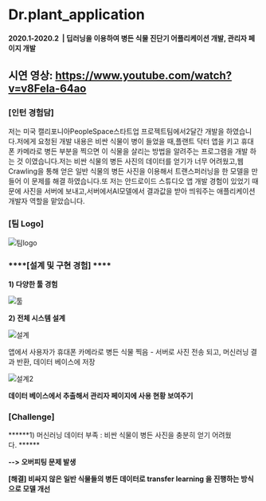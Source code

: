 # Dr.plant_application

#### **2020.1-2020.2**  | **딥러닝을 이용하여 병든 식물 진단기 어플리케이션 개발, 관리자 페이지 개발**

## 시연 영상: https://www.youtube.com/watch?v=v8FeIa-64ao

### ****\[인턴 경험담\]****

저는 미국 캘리포니아PeopleSpace스타트업 프로젝트팀에서2달간 개발을 하였습니다.저에게 요청된 개발 내용은 비싼 식물이 병이 들었을 때,플랜트 닥터 앱을 키고 휴대폰 카메라로 병든 부분을 찍으면 이 식물을 살리는 방법을 알려주는 프로그램을 개발 하는 것 이였습니다.저는 비싼 식물의 병든 사진의 데이터를 얻기가 너무 어려웠고,웹Crawling을 통해 얻은 일반 식물의 병든 사진을 이용해서 트랜스퍼러닝을 한 모델을 만들어 이 문제를 해결 하였습니다.또 저는 안드로이드 스튜디오 앱 개발 경험이 있었기 때문에 사진을 서버에 보내고,서버에서AI모델에서 결과값을 받아 띄워주는 애플리케이션 개발자 역할을 맡았습니다.

### ****\[팀 Logo\]****

![팀logo](https://img1.daumcdn.net/thumb/R1280x0/?scode=mtistory2&fname=https%3A%2F%2Fblog.kakaocdn.net%2Fdn%2FcHX8Oc%2Fbtq4DivxxDq%2F1m1IbQLMh91GxWASTyBik0%2Fimg.png)

### ****\[설계 및 구현 경험\] ****

****1) 다양한 툴 경험****

![툴](https://img1.daumcdn.net/thumb/R1280x0/?scode=mtistory2&fname=https%3A%2F%2Fblog.kakaocdn.net%2Fdn%2FbWBIHS%2Fbtq4DhwB7BC%2FLR4CUcQps9sNp3HUKSPIfK%2Fimg.png)

****2) 전체 시스템 설계****

![설계](https://img1.daumcdn.net/thumb/R1280x0/?scode=mtistory2&fname=https%3A%2F%2Fblog.kakaocdn.net%2Fdn%2FbWBIHS%2Fbtq4DhwB7BC%2FLR4CUcQps9sNp3HUKSPIfK%2Fimg.png)

앱에서 사용자가 휴대폰 카메라로 병든 식물 찍음 - 서버로 사진 전송 되고, 머신러닝 결과 반환, 데이터 베이스에 저장

![설계2](https://img1.daumcdn.net/thumb/R1280x0/?scode=mtistory2&fname=https%3A%2F%2Fblog.kakaocdn.net%2Fdn%2FbRnCFS%2Fbtq4Di98nUB%2F4VWoYCJfkwt9kSY0NaTUY1%2Fimg.png)

**데이터 베이스에서 추출해서 관리자 페이지에 사용 현황 보여주기**

### ****\[Challenge\]****

******1) 머신러닝 데이터 부족 : 비싼 식물이 병든 사진을 충분히 얻기 어려웠다. ******

******\--> 오버피팅 문제 발생******

**\[해결\] 비싸지 않은 일반 식물들의 병든 데이터로 transfer learning 을 진행하는 방식으로 모델 개선**
